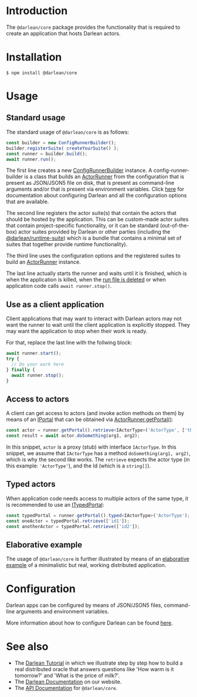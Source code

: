 # Introduction

The `@darlean/core` package provides the functionality that is required to create an application that hosts Darlean actors.

# Installation

```
$ npm install @darlean/core
```

# Usage

## Standard usage

The standard usage of `@darlean/core` is as follows:
```ts
const builder = new ConfigRunnerBuilder();
builder.registerSuite( createYourSuite() );
const runner = builder.build();
await runner.run();
```

The first line creates a new [ConfigRunnerBuilder](https://docs.darlean.io/latest/ConfigRunnerBuilder.html) instance. A config-runner-builder is a class that builds an
[ActorRunner](https://docs.darlean.io/latest/ActorRunner.html#) from the configuration that is present as JSON/JSON5 file on disk, that is present as
command-line arguments and/or that is present via environment variables. Click [here](https://darlean.io/documentation/configuration-options/) for documentation 
about configuring Darlean and all the configuration options that are available.

The second line registers the actor suite(s) that contain the actors that should be hosted by the application. This can be custom-made actor suites that contain
project-specific functionality, or it can be standard (out-of-the-box) actor suites provided by Darlean or other parties (including the [@darlean/runtime-suite](../suites/runtime-suite/))
which is a bundle that contains a minimal set of suites that together provide runtime functionality).

The third line uses the configuration options and the registered suites to build an [ActorRunner](https://docs.darlean.io/latest/ActorRunner.html#) instance.

The last line actually starts the runner and waits until it is finished, which is when the application is killed, when the [run file is deleted](https://darlean.io/documentation/starting-and-stopping/) 
or when application code calls `await runner.stop()`.

## Use as a client application

Client applications that may want to interact with Darlean actors may not want the runner to wait until the client application is explicitly stopped. They may want the application to stop when their work is ready.

For that, replace the last line with the follwing block:

```ts
await runner.start();
try {
  // Do your work here
} finally {
  await runner.stop();
}
```

## Access to actors

A client can get access to actors (and invoke action methods on them) by means of an [IPortal](https://docs.darlean.io/latest/IPortal.html#) that can be obtained via [ActorRunner.getPortal()](https://docs.darlean.io/latest/ActorRunner.html#getPortal):

```ts
const actor = runner.getPortal().retrieve<IActorType>('ActorType', ['the', 'id', 'of', 'the', 'actor']);
const result = await actor.doSomething(arg1, arg2);
```

In this snippet, `actor` is a proxy (stub) with interface `IActorType`. In this snippet, we assume that `IActorType` has a method `doSomething(arg1, arg2)`, which is
why the second like works. The `retrieve` expects the actor type (in this example: `'ActorType'`), and the Id (which is a `string[]`).

## Typed actors

When application code needs access to multiple actors of the same type, it is recommended to use an [ITypedPortal](https://docs.darlean.io/latest/ITypedPortal.html#):

```ts
const typedPortal = runner.getPortal().typed<IActorType>('ActorType');
const oneActor = typedPortal.retrieve(['id1']);
const anotherActor = typedPortal.retrieve(['id2']);
```

## Elaborative example

The usage of `@darlean/core` is further illustrated by means of an [elaborative example](../examples/src/core) of a minimalistic but real, working distributed application.

# Configuration

Darlean apps can be configured by means of JSON/JSON5 files, command-line arguments and environment variables.

More information about how to configure Darlean can be found [here](https://darlean.io/documentation/configuration-options/).

# See also
* The [Darlean Tutorial](../examples/src/oracle/1_the_basics/) in which we illustrate step by step how to build a real distributed oracle that answers questions like 'How warm is it tomorrow?' and 'What is the price of milk?'.
* The [Darlean Documentation](https://darlean.io/documentation/) on our website.
* The [API Documentation](https://docs.darlean.io/latest/@darlean_core.html) for `@darlean/core`.